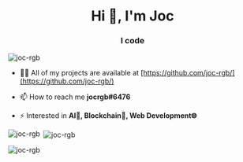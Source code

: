 <h1 align="center">Hi 👋, I'm Joc</h1>
<h3 align="center">I code</h3>

<p align="left"> <img src="https://komarev.com/ghpvc/?username=joc-rgb&label=Profile%20views&color=4787b8&style=plastic" alt="joc-rgb" /> </p>


- 👨‍💻 All of my projects are available at [https://github.com/joc-rgb/](https://github.com/joc-rgb/)

- 📫 How to reach me **jocrgb#6476**

- ⚡ Interested in **AI🤖, Blockchain🔑, Web Development🌐**

<p><img align="left" src="https://github-readme-stats.vercel.app/api/top-langs?username=joc-rgb&show_icons=true&theme=dark&locale=en&layout=compact" alt="joc-rgb" /></p>

<p>&nbsp;<img align="center" src="https://github-readme-stats.vercel.app/api?username=joc-rgb&show_icons=true&theme=dark&locale=en" alt="joc-rgb" /></p>

<p><img align="center" src="https://github-readme-streak-stats.herokuapp.com/?user=joc-rgb&theme=dark" alt="joc-rgb" /></p>

